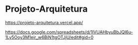 # Projeto-Arquitetura

https://projeto-arquitetura.vercel.app/

https://docs.google.com/spreadsheets/d/1lVUAHbyuBbJQl6u-1Ly5Ooy3M1eir_w6BiN1tgOTJjU/edit#gid=0
